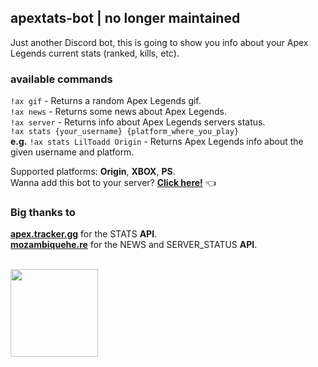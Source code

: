 ## apextats-bot | no longer maintained
Just another Discord bot, this is going to show you info about your Apex Legends current stats (ranked, kills, etc).

### available commands
`!ax gif` - Returns a random Apex Legends gif. <br/>
`!ax news` - Returns some news about Apex Legends. <br/>
`!ax server` - Returns info about Apex Legends servers status. <br/>
`!ax stats {your_username} {platform_where_you_play}` <br/>
<b>e.g.</b> `!ax stats LilToadd Origin` - Returns Apex Legends info about the given username and platform.


Supported platforms: <b>Origin</b>, <b>XBOX</b>, <b>PS</b>. <br/>
Wanna add this bot to your server? <b>[Click here!](https://discordapp.com/oauth2/authorize?client_id=682345738000269427&scope=bot&permissions=8)</b> :point_left:

### Big thanks to 
<b>[apex.tracker.gg](https://apex.tracker.gg/)</b> for the STATS <b>API</b>. <br/>
<b>[mozambiquehe.re](http://mozambiquehe.re/)</b> for the NEWS and SERVER_STATUS <b>API</b>. <br/><br/>


<img src="https://logodownload.org/wp-content/uploads/2019/02/apex-legends-logo.png" width="140">
